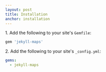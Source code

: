 ```yaml
---
layout: post
title: Installation
anchor: installation
---
```


1.&nbsp;Add the following to your site's `Gemfile`:

  ```ruby
  gem 'jekyll-maps'
  ```
2.&nbsp;Add the following to your site's `_config.yml`:

  ```yaml
  gems:
    - jekyll-maps
  ```
